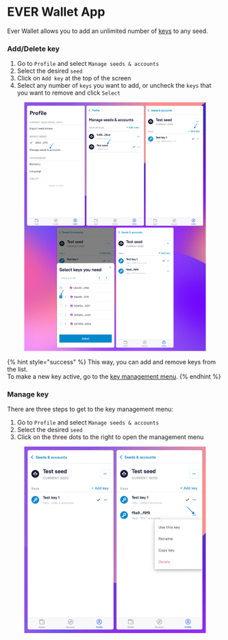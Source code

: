 # EVER Wallet App

Ever Wallet allows you to add an unlimited number of [keys](../architecture.md#public-key) to any seed.

### Add/Delete key

1. Go to `Profile` and select `Manage seeds & accounts`
2. Select the desired `seed`
3. Click on `Add key` at the top of the screen
4. Select any number of `keys` you want to add, or uncheck the `keys` that you want to remove and click `Select`

<figure><img src="../../.gitbook/assets/image (10).png" alt=""><figcaption></figcaption></figure>

{% hint style="success" %}
This way, you can add and remove keys from the list. \
To make a new key active, go to the [key management menu](ever-wallet-app.md#manage-key).
{% endhint %}

### Manage key

There are three steps to get to the key management menu:

1. Go to `Profile` and select `Manage seeds & accounts`
2. Select the desired `seed`
3. Click on the three dots to the right to open the management menu

<figure><img src="../../.gitbook/assets/image (2) (1) (1).png" alt=""><figcaption></figcaption></figure>
